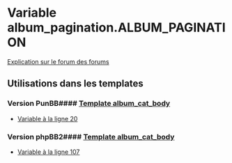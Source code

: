 # Variable album_pagination.ALBUM_PAGINATION
[Explication sur le forum des forums](http://forum.forumactif.com/t294113-listing-des-variables#album_pagination.ALBUM_PAGINATION)
## Utilisations dans les templates
### Version PunBB#### [Template album_cat_body](punbb/album_cat_body.md)
* [Variable à la ligne 20](../punbb/album_cat_body.tpl#L20)
### Version phpBB2#### [Template album_cat_body](subsilver/album_cat_body.md)
* [Variable à la ligne 107](../subsilver/album_cat_body.tpl#L107)
